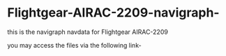 # Flightgear-AIRAC-2209-navigraph-
this is the navigraph navdata for Flightgear AIRAC-2209

you may access the files via the following link-

